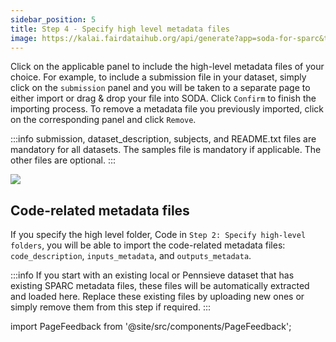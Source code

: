 ```yaml
---
sidebar_position: 5
title: Step 4 - Specify high level metadata files
image: https://kalai.fairdataihub.org/api/generate?app=soda-for-sparc&title=Step%204%20-%20Specify%20high%20level%20metadata%20files&description=Prepare%20Dataset&org=fairdataihub
---
```


Click on the applicable panel to include the high-level metadata files of your choice. For example, to include a submission file in your dataset, simply click on
the `submission` panel and you will be taken to a separate page to either import or drag & drop your file into SODA. Click `Confirm` to finish the importing process.
To remove a metadata file you previously imported, click on the corresponding panel and click `Remove`.

:::info
submission, dataset_description, subjects, and README.txt files are mandatory for all datasets. The samples file is mandatory if applicable. The other files are optional.
:::

![](https://github.com/fairdataihub/SODA-for-SPARC/blob/main/docs/documentation/Organize-dataset/organize-step4-metadata-files.gif?raw=true)

## Code-related metadata files

If you specify the high level folder, Code in `Step 2: Specify high-level folders`, you will be able to import the code-related metadata files: `code_description`,
`inputs_metadata`, and `outputs_metadata`.

:::info
If you start with an existing local or Pennsieve dataset that has existing SPARC metadata files, these files will be automatically extracted and loaded here.
Replace these existing files by uploading new ones or simply remove them from this step if required.
:::

import PageFeedback from '@site/src/components/PageFeedback';

<PageFeedback />
